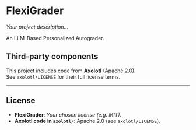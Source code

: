 # FlexiGrader

*Your project description…*

An LLM-Based Personalized Autograder. 

## Third‑party components

This project includes code from **[Axolotl](https://github.com/axolotl-ai-cloud/axolotl)** (Apache 2.0).  
See `axolotl/LICENSE` for their full license terms.

---

## License

- **FlexiGrader**: *Your chosen license (e.g. MIT).*
- **Axolotl code in `axolotl/`**: Apache 2.0 (see `axolotl/LICENSE`).
